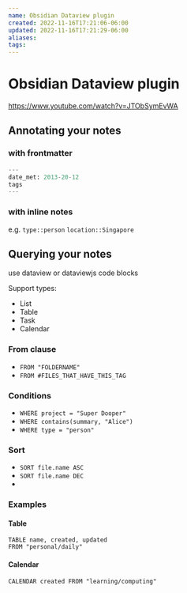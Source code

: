 ```yaml
---
name: Obsidian Dataview plugin
created: 2022-11-16T17:21:06-06:00
updated: 2022-11-16T17:21:29-06:00
aliases: 
tags: 
---
```

# Obsidian Dataview plugin

https://www.youtube.com/watch?v=JTObSymEvWA

## Annotating your notes

### with frontmatter
```python
---
date_met: 2013-20-12
tags
---
```

### with inline notes

e.g. 
`type::person`
`location::Singapore`

## Querying your notes

use dataview or dataviewjs code blocks

Support types:
- List
- Table
- Task
- Calendar

### From clause
- `FROM "FOLDERNAME"`
- `FROM #FILES_THAT_HAVE_THIS_TAG`

### Conditions

- `WHERE project = "Super Dooper"`
- `WHERE contains(summary, "Alice")`
- `WHERE type = "person"`

### Sort
- `SORT file.name ASC`
- `SORT file.name DEC`
- 

### Examples
#### Table 

```dataview
TABLE name, created, updated
FROM "personal/daily"
```

#### Calendar

```dataview
CALENDAR created FROM "learning/computing"
```

